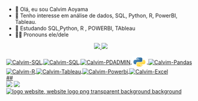 - 👋 Olá, eu sou Calvim Aoyama
- 👀 Tenho interesse em análise de dados, SQL, Python, R, PowerBI, Tableau.
- 🌱 Estudando SQL,Python, R , POWERBI, TAbleau
- 🙋‍♂️ Pronouns ele/dele

<div align="center">
  <a href="https://github.com/Calvim-aoyama">
  <img height="180em" src="https://github-readme-stats.vercel.app/api?username=Calvim-aoyama&show_icons=true&theme=dracula&include_all_commits=true&count_private=true"/>
  <img height="180em" src="https://github-readme-stats.vercel.app/api/top-langs/?username=Calvim-aoyama&layout=compact&langs_count=7&theme=dracula"/>
</div>

 <div style="display: inline_block"><br>
   <img align="center" alt="Calvim-SQL" height="30" width="40"src="https://img.icons8.com/color/48/000000/visual-studio-code-2019.png">
  <img align="center" alt="Calvim-SQL" height="30" width="40" src="https://img.icons8.com/color/48/000000/microsoft-sql-server.png">
  <img align="center" alt="Calvim-PDADMIN" height="30" width="40" src="https://img.icons8.com/color/48/000000/postgreesql.png">
  <img align="center" alt="Calvim-Python" height="30" width="40" src="https://raw.githubusercontent.com/devicons/devicon/master/icons/python/python-original.svg">
  <img align="center" alt="Calvim-Pandas" height="30" width="40" src="https://cdn.jsdelivr.net/gh/devicons/devicon/icons/pandas/pandas-original-wordmark.svg">
  <img align="center" alt="Calvim-R" height="30" width="40" src="https://cdn.jsdelivr.net/gh/devicons/devicon/icons/r/r-original.svg">
  <img align="center" alt="Calvim-Tableau" height="30" width="40" src="https://img.icons8.com/color/48/000000/tableau-software.png">
  <img align="center" alt="Calvim-Powerbi" height="30" width="40" src="https://img.icons8.com/color/48/000000/power-bi.png">
  <img align="center" alt="Calvim-Excel" height="30" width="40"src="https://img.icons8.com/color/48/000000/ms-excel.png"/>
 
</div> 
  ##
  
  <div>
  <a href = "mailto:calvim.aoyama@gmail.com"><img src="https://img.shields.io/badge/-Gmail-%23333?style=for-the-badge&logo=gmail&logoColor=white" target="_blank"></a>
  <a href="https://www.linkedin.com/in/calvim-aoyama-10279491/" target="_blank"><img src="https://img.shields.io/badge/-LinkedIn-%230077B5?style=for-the-badge&logo=linkedin&logoColor=white" target="_blank"></a> 
   <a href="https://calvimaoyama.wixsite.com/my-site" target="_blank"><img src="https://www.freepnglogos.com/uploads/logo-website-png/logo-website-website-logo-png-transparent-background-background-15.png" width="50" alt="logo website, website logo png transparent background background"  target="_blank"></a> 
  
  </div>
  

<!---
Calvim-aoyama/Calvim-aoyama is a ✨ special ✨ repository because its `README.md` (this file) appears on your GitHub profile.
You can click the Preview link to take a look at your changes.
--->
